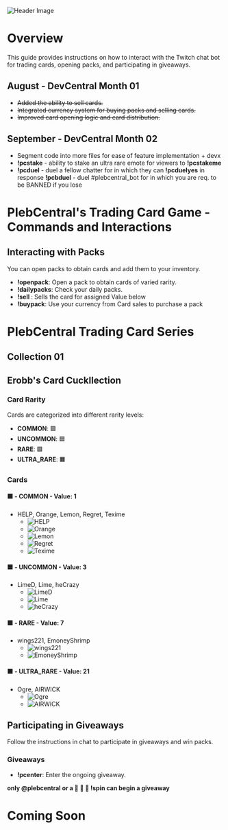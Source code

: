 ![Header Image](https://i.imgur.com/OQg4uQ1.png)
# Overview
This guide provides instructions on how to interact with the Twitch chat bot for trading cards, opening packs, and participating in giveaways.
## August - DevCentral Month 01
- ~~Added the ability to sell cards.~~
- ~~Integrated currency system for buying packs and selling cards.~~
- ~~Improved card opening logic and card distribution.~~

## September - DevCentral Month 02
- Segment code into more files for ease of feature implementation + devx
- **!pcstake** - ability to stake an ultra rare emote for viewers to **!pcstakeme** <currency>
- **!pcduel** - duel a fellow chatter for <currency> in which they can **!pcduelyes** in response 
  **!pcbduel** - duel #plebcentral_bot for <currency> in which you are req. to be BANNED if you lose

##

# PlebCentral's Trading Card Game - Commands and Interactions

## Interacting with Packs
You can open packs to obtain cards and add them to your inventory.

- **!openpack**: Open a pack to obtain cards of varied rarity.
- **!dailypacks**: Check your daily packs.
- **!sell <card>**: Sells the card for assigned Value below
- **!buypack**: Use your currency from Card sales to purchase a pack

# PlebCentral Trading Card Series

## Collection 01

## Erobb's Card Cuckllection

### Card Rarity
Cards are categorized into different rarity levels:
- **COMMON**: 🟩
- **UNCOMMON**: 🟦
- **RARE**: 🟪
- **ULTRA_RARE**: 🟧

### Cards

#### 🟩 - COMMON - Value: 1
- HELP, Orange, Lemon, Regret, Texime 
  - ![HELP](https://cdn.7tv.app/emote/61972618eecae7a725bbec59/1x.png)
  - ![Orange](https://cdn.7tv.app/emote/64b71d69642afce8d4f4803d/1x.png)
  - ![Lemon](https://cdn.7tv.app/emote/626957f26616fad25e4d3962/1x.png)
  - ![Regret](https://cdn.7tv.app/emote/62085b44b015a89311a7cf77/1x.png)
  - ![Texime](https://cdn.7tv.app/emote/610d6c375fc6c587dd5a582b/1x.png)

#### 🟦 - UNCOMMON - Value: 3
- LimeD, Lime, heCrazy 
  - ![LimeD](https://cdn.7tv.app/emote/61d13a8e08bb84e20d5e4481/1x.png)
  - ![Lime](https://cdn.betterttv.net/emote/5ffce332465444316bf60120/1x)
  - ![heCrazy](https://cdn.7tv.app/emote/60affa8ce5a57956117abc07/1x.gif)

#### 🟪 - RARE - Value: 7
- wings221, EmoneyShrimp 
  - ![wings221](https://cdn.7tv.app/emote/613a6cfae92aa8cd4ed0e9d6/1x.webp)
  - ![EmoneyShrimp](https://i.imgur.com/WTIivxb.png)

#### 🟧 - ULTRA_RARE - Value: 21
- Ogre, AIRWICK 
  - ![Ogre](https://cdn.7tv.app/emote/61c71adaef5a587a07458f83/1x.png)
  - ![AIRWICK](https://cdn.7tv.app/emote/6251c5a367a0c254bdba5353/1x.png)

## Participating in Giveaways
Follow the instructions in chat to participate in giveaways and win packs.

### Giveaways
- **!pcenter**: Enter the ongoing giveaway.

**only @plebcentral or a 🍋 🍋 🍋 !spin can begin a giveaway**

# Coming Soon 
